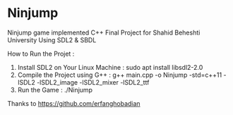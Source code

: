 # Ninjump
Ninjump game implemented C++
Final Project for Shahid Beheshti University Using SDL2 & SBDL


How to Run the Projet : 
  1. Install SDL2 on Your Linux Machine : sudo apt install libsdl2-2.0
  2. Compile the Project using G++ : g++ main.cpp -o Ninjump -std=c++11 -lSDL2 -lSDL2_image -lSDL2_mixer -lSDL2_ttf
  3. Run the Game : ./Ninjump
  
  Thanks to https://github.com/erfanghobadian
  
